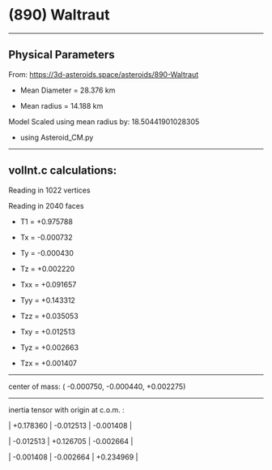 # (890) Waltraut

---
Physical Parameters
---

From: https://3d-asteroids.space/asteroids/890-Waltraut 

- Mean Diameter = 28.376 km

- Mean radius = 14.188 km

Model Scaled using mean radius by: 18.50441901028305

 - using Asteroid_CM.py

---
volInt.c calculations:
---


Reading in 1022 vertices

Reading in 2040 faces

- T1 =              +0.975788

- Tx =              -0.000732
- Ty =              -0.000430
- Tz =              +0.002220

- Txx =             +0.091657
- Tyy =             +0.143312
- Tzz =             +0.035053

- Txy =             +0.012513
- Tyz =             +0.002663
- Tzx =             +0.001407

---

center of mass:  (   -0.000750,   -0.000440,   +0.002275)

---

inertia tensor with origin at c.o.m. :

|  +0.178360    |    -0.012513    |    -0.001408  |

|  -0.012513    |    +0.126705    |    -0.002664  |

|  -0.001408    |    -0.002664    |    +0.234969  |